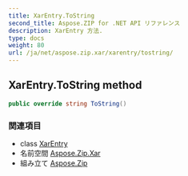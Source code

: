 ```yaml
---
title: XarEntry.ToString
second_title: Aspose.ZIP for .NET API リファレンス
description: XarEntry 方法. 
type: docs
weight: 80
url: /ja/net/aspose.zip.xar/xarentry/tostring/
---
```

## XarEntry.ToString method

```csharp
public override string ToString()
```

### 関連項目

* class [XarEntry](../)
* 名前空間 [Aspose.Zip.Xar](../../xarentry/)
* 組み立て [Aspose.Zip](../../../)


